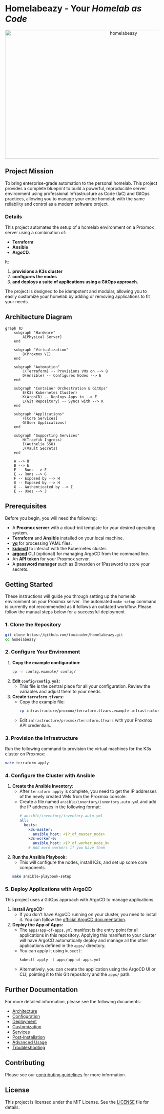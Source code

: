 # Homelabeazy - Your _Homelab as Code_

<div align="center">
    <img width="760" height="420" alt="homelabeazy" src="https://github.com/user-attachments/assets/36680064-3e62-4a1b-b558-989c29bb0e9c" />
</div>

## Project Mission

To bring enterprise-grade automation to the personal homelab. This project provides a complete blueprint to build a powerful, reproducible server environment using professional Infrastructure as Code (IaC) and GitOps practices, allowing you to manage your entire homelab with the same reliability and control as a modern software project.

### Details

This project automates the setup of a homelab environment on a Proxmox server using a combination of:

* **Terraform**
* **Ansible**
* **ArgoCD**.

It:

1. **provisions a K3s cluster**
1. **configures the nodes**
1. **and deploys a suite of applications using a GitOps approach.**

The project is designed to be idempotent and modular, allowing you to easily customize your homelab by adding or removing applications to fit your needs.

## Architecture Diagram

```mermaid
graph TD
    subgraph "Hardware"
        A[Physical Server]
    end

    subgraph "Virtualization"
        B(Proxmox VE)
    end

    subgraph "Automation"
        C(Terraform) -- Provisions VMs on --> B
        D(Ansible) -- Configures Nodes --> E
    end

    subgraph "Container Orchestration & GitOps"
        E(K3s Kubernetes Cluster)
        K(ArgoCD) -- Deploys Apps to --> E
        L(Git Repository) -- Syncs with --> K
    end

    subgraph "Applications"
        F[Core Services]
        G[User Applications]
    end

    subgraph "Supporting Services"
        H(Traefik Ingress)
        I(Authelia SSO)
        J(Vault Secrets)
    end

    A --> B
    B --> E
    E -- Runs --> F
    E -- Runs --> G
    F -- Exposed by --> H
    G -- Exposed by --> H
    G -- Authenticated by --> I
    E -- Uses --> J
```

## Prerequisites

Before you begin, you will need the following:

-   A **Proxmox server** with a cloud-init template for your desired operating system.
-   **Terraform** and **Ansible** installed on your local machine.
-   **[yq](https://github.com/mikefarah/yq#install)** for processing YAML files.
-   **[kubectl](https://kubernetes.io/docs/tasks/tools/install-kubectl/)** to interact with the Kubernetes cluster.
-   **[argocd](https://argo-cd.readthedocs.io/en/stable/cli_installation/)** CLI (optional) for managing ArgoCD from the command line.
-   An **API token** for your Proxmox server.
-   A **password manager** such as Bitwarden or 1Password to store your secrets.

## Getting Started

These instructions will guide you through setting up the homelab environment on your Proxmox server. The automated `make setup` command is currently not recommended as it follows an outdated workflow. Please follow the manual steps below for a successful deployment.

### 1. Clone the Repository

```bash
git clone https://github.com/toxicoder/homelabeazy.git
cd homelabeazy
```

### 2. Configure Your Environment

1.  **Copy the example configuration:**
    ```bash
    cp -r config.example/ config/
    ```
2.  **Edit `config/config.yml`:**
    - This file is the central place for all your configuration. Review the variables and adjust them to your needs.
3.  **Create `terraform.tfvars`:**
    - Copy the example file:
      ```bash
      cp infrastructure/proxmox/terraform.tfvars.example infrastructure/proxmox/terraform.tfvars
      ```
    - Edit `infrastructure/proxmox/terraform.tfvars` with your Proxmox API credentials.

### 3. Provision the Infrastructure

Run the following command to provision the virtual machines for the K3s cluster on Proxmox:

```bash
make terraform-apply
```

### 4. Configure the Cluster with Ansible

1.  **Create the Ansible Inventory:**
    - After `terraform apply` is complete, you need to get the IP addresses of the newly created VMs from the Proxmox console.
    - Create a file named `ansible/inventory/inventory.auto.yml` and add the IP addresses in the following format:
      ```yaml
      # ansible/inventory/inventory.auto.yml
      all:
        hosts:
          k3s-master:
            ansible_host: <IP_of_master_node>
          k3s-worker-0:
            ansible_host: <IP_of_worker_node_0>
          # Add more workers if you have them
      ```
2.  **Run the Ansible Playbook:**
    - This will configure the nodes, install K3s, and set up some core components.
    ```bash
    make ansible-playbook-setup
    ```

### 5. Deploy Applications with ArgoCD

This project uses a GitOps approach with ArgoCD to manage applications.

1.  **Install ArgoCD:**
    - If you don't have ArgoCD running on your cluster, you need to install it. You can follow the [official ArgoCD documentation](https://argo-cd.readthedocs.io/en/stable/getting_started/).
2.  **Deploy the App of Apps:**
    - The `apps/app-of-apps.yml` manifest is the entry point for all applications in this repository. Applying this manifest to your cluster will have ArgoCD automatically deploy and manage all the other applications defined in the `apps/` directory.
    - You can apply it using `kubectl`:
      ```bash
      kubectl apply -f apps/app-of-apps.yml
      ```
    - Alternatively, you can create the application using the ArgoCD UI or CLI, pointing it to this Git repository and the `apps/` path.

## Further Documentation

For more detailed information, please see the following documents:

- [Architecture](docs/architecture.md)
- [Configuration](docs/configuration.md)
- [Deployment](docs/deployment.md)
- [Customization](docs/customization.md)
- [Services](docs/services.md)
- [Post-Installation](docs/post-installation.md)
- [Advanced Usage](docs/advanced-usage.md)
- [Troubleshooting](docs/troubleshooting.md)

## Contributing

Please see our [contributing guidelines](CONTRIBUTING.md) for more information.

## License

This project is licensed under the MIT License. See the [LICENSE](LICENSE) file for details.
